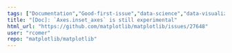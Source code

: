 ```yaml
---
tags: ["Documentation","Good-first-issue","data-science","data-visualization","gtk","hacktoberfest","matplotlib","plotting","python","qt","tk","wx"]
title: "[Doc]: `Axes.inset_axes` is still experimental"
html_url: "https://github.com/matplotlib/matplotlib/issues/27648"
user: "rcomer"
repo: "matplotlib/matplotlib"
---
```


